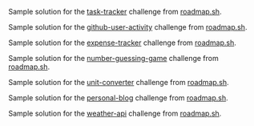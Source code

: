 Sample solution for the [task-tracker](https://roadmap.sh/projects/task-tracker) challenge from [roadmap.sh](https://roadmap.sh/).


Sample solution for the [github-user-activity](https://roadmap.sh/projects/github-user-activity) challenge from [roadmap.sh](https://roadmap.sh/).


Sample solution for the [expense-tracker](https://roadmap.sh/projects/expense-tracker) challenge from [roadmap.sh](https://roadmap.sh/).


Sample solution for the [number-guessing-game](https://roadmap.sh/projects/number-guessing-game) challenge from [roadmap.sh](https://roadmap.sh/).


Sample solution for the [unit-converter](https://roadmap.sh/projects/unit-converter) challenge from [roadmap.sh](https://roadmap.sh/).


Sample solution for the [personal-blog](https://roadmap.sh/projects/personal-blog) challenge from [roadmap.sh](https://roadmap.sh/).


Sample solution for the [weather-api](https://roadmap.sh/projects/weather-api-wrapper-service) challenge from [roadmap.sh](https://roadmap.sh/).

